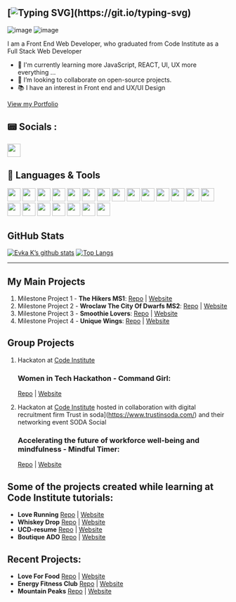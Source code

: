 [![Typing SVG](https://readme-typing-svg.demolab.com?font=Fira+Code&weight=600&size=27&duration=3000&pause=1000&color=0F574F&center=true&vCenter=true&random=false&width=1000&height=149&lines=Hi!+I'm+Eva%F0%9F%91%8B+;Welcome+to+my+GitHub+Page!)](https://git.io/typing-svg)
---
![image](https://res.cloudinary.com/dfskzu7ui/image/upload/v1697457290/Black_Modern_Graphic_Designer_LinkedIn_Banner_yvfe6x.jpg)
![image](https://res.cloudinary.com/dfskzu7ui/image/upload/v1645274778/unique-wings/git-avatar2_wfh2d5.jpg)

I am a Front End Web Developer, who graduated from Code Institute as a  Full Stack Web Developer 
- 🌱 I'm currently learning more JavaScript, REACT, UI, UX more everything ...
- 👯  I’m looking to collaborate on open-source projects.
- 📚 I have an interest in Front end and UX/UI Design

[View my Portfolio](https://evakukla.com/)

## 📟 Socials :
<a href="https://www.linkedin.com/in/ewa-kukla-8b8504147/"><img height="30" src="https://img.shields.io/badge/LinkedIn-0077B5?style=for-the-badge&logo=linkedin&logoColor=white"> </a>


## 🚀 Languages & Tools

<img height="30" src="https://img.shields.io/badge/-HTML5-E34F26?style=plastic&logo=html5&logoColor=white"> <img height="30" src="https://img.shields.io/badge/-JavaScript-F7DF1E?style=plastic&logo=javascript&logoColor=black"> <img height="30" src="https://img.shields.io/badge/-CSS3-1572B6?style=plastic&logo=css3&logoColor=white"> <img height="30" src="https://img.shields.io/badge/-Python-3776AB?style=plastic&logo=python&logoColor=white"> <img height="30" src="https://img.shields.io/badge/-React-61DAFB?style=plastic&logo=react&logoColor=black"> <img height="30" src="https://img.shields.io/badge/-Bootstrap-7952B3?logo=bootstrap&logoColor=white&style=plastic"> <img height="30" src="https://img.shields.io/badge/-Materialize-ee6e73?logoColor=white&style=plastic"> <img height="30" src="https://img.shields.io/badge/-Flask-000000?logo=flask&logoColor=black&style=plastic">
<img height="30" src="https://img.shields.io/badge/-Jinja-B41717?logo=jinja&logoColor=white&style=plastic"> <img height="30" src="https://img.shields.io/badge/-Django-092E20?logo=django&logoColor=white&style=plastic"> <img height="30" src="https://img.shields.io/badge/-Stripe-008CDD?logo=stripe&logoColor=white&style=plastic">  <img height="30" src="https://img.shields.io/badge/-MongoDB-47A248?logo=mongodb&logoColor=white"> <img height="30" src="https://img.shields.io/badge/-PostgreSQL-4169E1?logo=postgresql&logoColor=white">
<img height="30" src="https://img.shields.io/badge/-Git-F05032?logo=git&logoColor=white"> <img height="30" src="https://img.shields.io/badge/-GitHub-181717?logo=github&logoColor=white"> <img height="30" src="https://img.shields.io/badge/-Gitpod-FFAE33?logo=gitpod&logoColor=white">
<img height="30" src="https://img.shields.io/badge/-Replit-667881?logo=replit&logoColor=white"> <img height="30" src="https://img.shields.io/badge/-Figma-F24E1E?logo=figma&logoColor=white"> <img height="30" src="https://img.shields.io/badge/Adobe%20XD-470137?logo=Adobe%20XD&logoColor=#F61F6"> <img height="30" src="https://img.shields.io/badge/Adobe%20Photoshop-31A8FF?logo=adobe-photoshop&logoColor=white"> <img height="30" src="https://img.shields.io/badge/Canva-%2300C4CC.svg?style=plastic&logo=Canva&logoColor=white">

## GitHub Stats


[![Evka K’s github stats](https://github-readme-stats.vercel.app/api?username=eva-kuk&theme=tokyonight)](https://github.com/eva-kuk)
[![Top Langs](https://github-readme-stats.vercel.app/api/top-langs/?username=eva-kuk&layout=compact&theme=tokyonight)](https://github.com/eva-kuk)


---

## My Main Projects 
1. Milestone Project 1 - **The Hikers MS1**: 
[Repo](https://github.com/Eva-Kuk/The-Hikers-MS1) | [Website](https://eva-kuk.github.io/The-Hikers-MS1/)
2. Milestone Project 2 - **Wroclaw The City Of Dwarfs MS2**:
[Repo](https://github.com/Eva-Kuk/Wroclaw-The-City-Of-Dwarfs-MS2) | [Website](https://eva-kuk.github.io/Wroclaw-The-City-Of-Dwarfs-MS2/)
3. Milestone Project 3 - **Smoothie Lovers**: [Repo](https://github.com/Eva-Kuk/smoothie-lovers) | [Website](https://smoothie-lovers.onrender.com)
4. Milestone Project 4 - **Unique Wings**: [Repo](https://github.com/Eva-Kuk/unique-wings) | [Website](https://unique-wings.onrender.com)

## Group Projects
1. Hackaton at [Code Institute](https://codeinstitute.net/ie/)
    ### Women in Tech Hackathon - **Command Girl**:
    [Repo](https://github.com/Eva-Kuk/hackathon-command-girl) | [Website](https://thanh-cao.github.io/hackathon-command-girl/)

2. Hackaton at [Code Institute](https://codeinstitute.net/ie/) hosted in collaboration with digital recruitment firm Trust in soda](https://www.trustinsoda.com/) and their networking event SODA Social
    ### Accelerating the future of workforce well-being and mindfulness - **Mindful Timer**:
    [Repo](https://github.com/Eva-Kuk/January-2022-Hackathon) | [Website](https://mindtimer.herokuapp.com/)

## Some of the projects created while learning at Code Institute tutorials:

- **Love Running** [Repo](https://github.com/Eva-Kuk/love-running) | [Website](https://eva-kuk.github.io/love-running/)
- **Whiskey Drop** [Repo](https://github.com/Eva-Kuk/whiskey-drop) | [Website](https://eva-kuk.github.io/whiskey-drop/)
- **UCD-resume** [Repo](https://github.com/Eva-Kuk/UCD-resume) | [Website](https://eva-kuk.github.io/UCD-resume/)
- **Boutique ADO** [Repo](https://github.com/Eva-Kuk/boutique_ado_v1) | [Website](https://boutique-ado-rwoi.onrender.com)

## Recent Projects:
- **Love For Food** [Repo](https://github.com/Eva-Kuk/love-for-food) | [Website](https://loveforfood.ml/)
- **Energy Fitness Club** [Repo](https://github.com/Eva-Kuk/energy-fitness-club) | [Website](https://energy-fitness-club.onrender.com)
- **Mountain Peaks** [Repo](https://github.com/Eva-Kuk/mountains-react-app) | [Website](https://mountain-peaks.onrender.com/)
